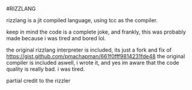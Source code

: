 #RIZZLANG

rizzlang is a jit compiled language, using tcc as the compiler.


keep in mind the code is a complete joke, and frankly, this was probably made because i was tired and bored lol.



the original rizzlang interpreter is included, its just a fork and fix of https://gist.github.com/pmachapman/661f0fff9814231fde48
the original compiler is included aswell, i wrote it, and yes im aware that the code quality is really bad.  i was tired.


partial credit to the rizzler
